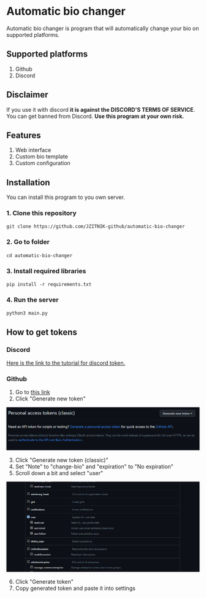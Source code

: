# Automatic bio changer

Automatic bio changer is program that will automatically change your bio on supported platforms.

## Supported platforms

1. Github
2. Discord

## Disclaimer

If you use it with discord **it is against the DISCORD'S TERMS OF SERVICE**.
You can get banned from Discord.
**Use this program at your own risk.**

## Features

1. Web interface
2. Custom bio template
3. Custom configuration

## Installation

You can install this program to you own server.

### 1. Clone this repository

```
git clone https://github.com/JZITNIK-github/automatic-bio-changer
```

### 2. Go to folder

```
cd automatic-bio-changer
```

### 3. Install required libraries

```
pip install -r requirements.txt
```

### 4. Run the server

```
python3 main.py
```

## How to get tokens

### Discord

[Here is the link to the tutorial for discord token.](https://www.androidauthority.com/get-discord-token-3149920/)

### Github

1. Go to [this link](https://github.com/settings/tokens)
2. Click "Generate new token"

![Image](images/token/github/1.png)

3. Click "Generate new token (classic)"
4. Set "Note" to "change-bio" and "expiration" to "No expiration"
5. Scroll down a bit and select "user"

![Image](images/token/github/2.png)

6. Click "Generate token"
7. Copy generated token and paste it into settings
